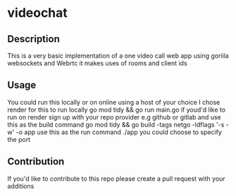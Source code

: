 # videochat

## Description
This is a very basic implementation of a one video call web app using goriila websockets and Webrtc it makes uses of rooms and client ids


## Usage
You could run this locally or on online using a host of your choice I chose render for this
to run locally 
go mod tidy && go run main.go
if youd'd like to run on render sign up with your repo provider e.g github or gitlab and use this as the build command
go mod tidy && go build -tags netgo -ldflags '-s -w' -o app
use this as the run command
./app
you could choose to specify the port
## Contribution
If you'd like to contribute to this repo please create a pull request with your additions

